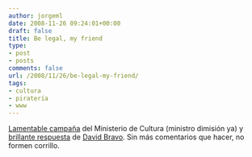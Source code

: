 ```yaml
---
author: jorgeml
date: 2008-11-26 09:24:01+00:00
draft: false
title: Be legal, my friend
type: 
- post
- posts
comments: false
url: /2008/11/26/be-legal-my-friend/
tags:
- cultura
- piratería
- www
---
```


[Lamentable campaña](http://www.siereslegalereslegal.com) del Ministerio de Cultura (ministro dimisión ya) y [brillante respuesta](http://www.filmica.com/david_bravo/archivos/008678.html) de [David Bravo](http://www.filmica.com/david_bravo/). Sin más comentarios que hacer, no formen corrillo.
